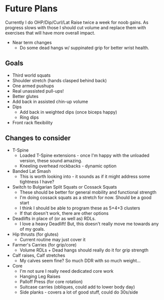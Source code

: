 # Future Plans

Currently I do OHP/Dip/Curl/Lat Raise twice a week for noob gains. As
progress slows with those I should cut volume and replace them with exercises
that will have more overall impact.

- Near term changes
    - Do some dead hangs w/ suppinated grip for better wrist health.

## Goals

- Third world squats
- Shoulder stretch (hands clasped behind back)
- One armed pushups
- Real unassisted pull-ups!
- Better glutes
- Add back in assisted chin-up volume
- Dips
    - Add back in weighted dips (once biceps happy)
    - Ring dips
- Front rack flexibility

## Changes to consider

- T-Spine
    - Loaded T-Spine extensions - once I'm happy with the unloaded version, these sound amazing.
    - Kneeling overhead rockbacks - dynamic option
- Banded Lat Smash
    - This is worth looking into - it sounds as if it might address some tightness I have?
- Switch to Bulgarian Split Squats or Cossack Squats
    - These should be better for general mobility and functional strength
    - I'm doing cossack squats as a stretch for now. Should be a good start
    - I think I should be able to program these as 5+4+3 clusters
    - If that doesn't work, there are other options
- Deadlifts in place of (or as well as) RDLs.
    - I love a heavy Deadlift! But, this doesn't really move me towards any of my goals.
- Hip thrusts (for glutes)
    - Current routine may just cover it
- Farmer's Carries (for grip/core)
    - Volume RDLs + Dead hangs should really do it for grip strength
- Calf raises, Calf stretches
    - My calves seem fine? So much DDR with so much weight...
- Core
    - I'm not sure I really need dedicated core work
    - Hanging Leg Raises
    - Palloff Press (for core rotation)
    - Suitcase carries (obliques, could add to lower body day)
    - Side planks - covers a lot of good stuff, could do 30s/side
